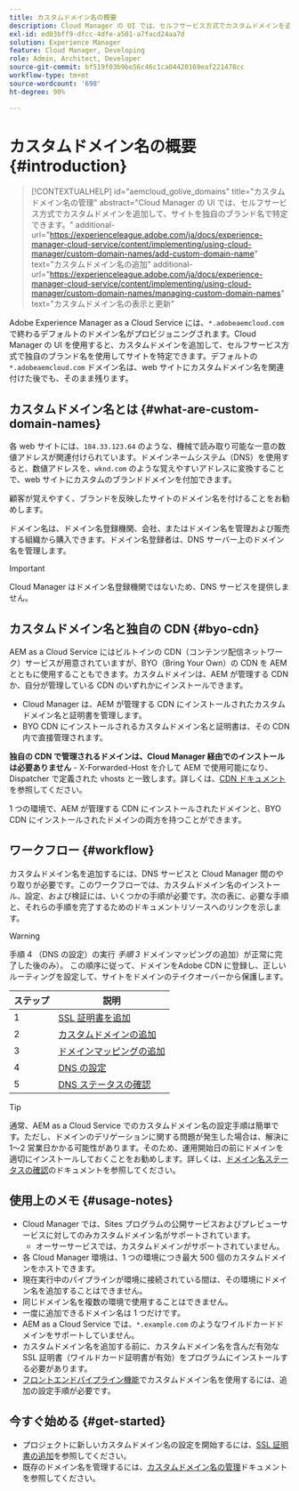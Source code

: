 ```yaml
---
title: カスタムドメイン名の概要
description: Cloud Manager の UI では、セルフサービス方式でカスタムドメインを追加して、サイトを独自のブランド名で特定できます。
exl-id: ed03bff9-dfcc-4dfe-a501-a7facd24aa7d
solution: Experience Manager
feature: Cloud Manager, Developing
role: Admin, Architect, Developer
source-git-commit: bf519f03b9be56c46c1ca04420169eaf221478cc
workflow-type: tm+mt
source-wordcount: '698'
ht-degree: 90%

---
```



# カスタムドメイン名の概要 {#introduction}

>[!CONTEXTUALHELP]
>id="aemcloud_golive_domains"
>title="カスタムドメイン名の管理"
>abstract="Cloud Manager の UI では、セルフサービス方式でカスタムドメインを追加して、サイトを独自のブランド名で特定できます。"
>additional-url="https://experienceleague.adobe.com/ja/docs/experience-manager-cloud-service/content/implementing/using-cloud-manager/custom-domain-names/add-custom-domain-name" text="カスタムドメイン名の追加"
>additional-url="https://experienceleague.adobe.com/ja/docs/experience-manager-cloud-service/content/implementing/using-cloud-manager/custom-domain-names/managing-custom-domain-names" text="カスタムドメイン名の表示と更新"

Adobe Experience Manager as a Cloud Service には、`*.adobeaemcloud.com` で終わるデフォルトのドメイン名がプロビジョニングされます。Cloud Manager の UI を使用すると、カスタムドメインを追加して、セルフサービス方式で独自のブランド名を使用してサイトを特定できます。デフォルトの `*.adobeaemcloud.com` ドメイン名は、web サイトにカスタムドメイン名を関連付けた後でも、そのまま残ります。

## カスタムドメイン名とは {#what-are-custom-domain-names}

各 web サイトには、`184.33.123.64` のような、機械で読み取り可能な一意の数値アドレスが関連付けられています。ドメインネームシステム（DNS）を使用すると、数値アドレスを、`wknd.com` のような覚えやすいアドレスに変換することで、web サイトにカスタムのブランドドメインを付加できます。

顧客が覚えやすく、ブランドを反映したサイトのドメイン名を付けることをお勧めします。

ドメイン名は、ドメイン名登録機関、会社、またはドメイン名を管理および販売する組織から購入できます。ドメイン名登録者は、DNS サーバー上のドメイン名を管理します。

>[!IMPORTANT]
>
>Cloud Manager はドメイン名登録機関ではないため、DNS サービスを提供しません。

## カスタムドメイン名と独自の CDN {#byo-cdn}

AEM as a Cloud Service にはビルトインの CDN（コンテンツ配信ネットワーク）サービスが用意されていますが、BYO（Bring Your Own）の CDN を AEM とともに使用することもできます。カスタムドメインは、AEM が管理する CDN か、自分が管理している CDN のいずれかにインストールできます。

* Cloud Manager は、AEM が管理する CDN にインストールされたカスタムドメイン名と証明書を管理します。
* BYO CDN にインストールされるカスタムドメイン名と証明書は、その CDN 内で直接管理されます。

**独自の CDN で管理されるドメインは、Cloud Manager 経由でのインストールは必要ありません** - X-Forwarded-Host を介して AEM で使用可能になり、Dispatcher で定義された vhosts と一致します。詳しくは、[CDN ドキュメント](/help/implementing/dispatcher/cdn.md)を参照してください。

1 つの環境で、AEM が管理する CDN にインストールされたドメインと、BYO CDN にインストールされたドメインの両方を持つことができます。

## ワークフロー {#workflow}

カスタムドメイン名を追加するには、DNS サービスと Cloud Manager 間のやり取りが必要です。このワークフローでは、カスタムドメイン名のインストール、設定、および検証には、いくつかの手順が必要です。次の表に、必要な手順と、それらの手順を完了するためのドキュメントリソースへのリンクを示します。

>[!WARNING]
>
>手順 4 （DNS の設定）の実行 *手順 3* ドメインマッピングの追加）が正常に完了した後のみ）。 この順序に従って、ドメインをAdobe CDN に登録し、正しいルーティングを設定して、サイトをドメインのテイクオーバーから保護します。

| ステップ | 説明 |
| --- | --- |
| 1 | [SSL 証明書を追加 ](/help/implementing/cloud-manager/managing-ssl-certifications/add-ssl-certificate.md) |
| 2 | [ カスタムドメインの追加 ](/help/implementing/cloud-manager/custom-domain-names/add-custom-domain-name.md) |
| 3 | [ ドメインマッピングの追加 ](/help/implementing/cloud-manager/custom-domain-names/add-custom-domain-name.md) |
| 4 | [DNS の設定 ](/help/implementing/cloud-manager/custom-domain-names/check-domain-name-status.md) |
| 5 | [DNS ステータスの確認 ](/help/implementing/cloud-manager/custom-domain-names/check-dns-record-status.md) |

>[!TIP]
>
>通常、AEM as a Cloud Service でのカスタムドメイン名の設定手順は簡単です。ただし、ドメインのデリゲーションに関する問題が発生した場合は、解決に 1～2 営業日かかる可能性があります。そのため、運用開始日の前にドメインを適切にインストールしておくことをお勧めします。詳しくは、[ドメイン名ステータスの確認](/help/implementing/cloud-manager/custom-domain-names/check-domain-name-status.md)のドキュメントを参照してください。

## 使用上のメモ {#usage-notes}

* Cloud Manager では、Sites プログラムの公開サービスおよびプレビューサービスに対してのみカスタムドメイン名がサポートされています。
   * オーサーサービスでは、カスタムドメインがサポートされていません。
* 各 Cloud Manager 環境は、1 つの環境につき最大 500 個のカスタムドメインをホストできます。
* 現在実行中のパイプラインが環境に接続されている間は、その環境にドメイン名を追加することはできません。
* 同じドメイン名を複数の環境で使用することはできません。
* 一度に追加できるドメイン名は 1 つだけです。
* AEM as a Cloud Service では、`*.example.com` のようなワイルドカードドメインをサポートしていません。
* カスタムドメイン名を追加する前に、カスタムドメイン名を含んだ有効な SSL 証明書（ワイルドカード証明書が有効）をプログラムにインストールする必要があります。
* [フロントエンドパイプライン機能](/help/sites-cloud/administering/site-creation/enable-front-end-pipeline.md#custom-domains)でカスタムドメイン名を使用するには、追加の設定手順が必要です。

## 今すぐ始める {#get-started}

* プロジェクトに新しいカスタムドメイン名の設定を開始するには、[SSL 証明書の追加](/help/implementing/cloud-manager/managing-ssl-certifications/add-ssl-certificate.md)を参照してください。
* 既存のドメイン名を管理するには、[カスタムドメイン名の管理](/help/implementing/cloud-manager/custom-domain-names/managing-custom-domain-names.md)ドキュメントを参照してください。
